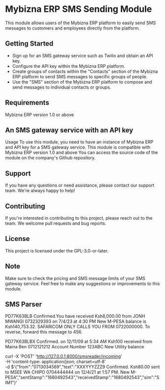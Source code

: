 # Mybizna ERP SMS Sending Module
This module allows users of the Mybizna ERP platform to easily send SMS messages to customers and employees directly from the platform.



## Getting Started
- Sign up for an SMS gateway service such as Twilio and obtain an API key.
- Configure the API key within the Mybizna ERP platform.
- Create groups of contacts within the "Contacts" section of the Mybizna ERP platform to send SMS messages to specific groups of people.
- Use the "SMS" section of the Mybizna ERP platform to compose and send messages to individual contacts or groups.

## Requirements
Mybizna ERP version 1.0 or above

## An SMS gateway service with an API key
Usage
To use this module, you need to have an instance of Mybizna ERP and API key for a SMS gateway service.
This module is compatible with Mybizna ERP version 1.0 and above
You can access the source code of the module on the company's Github repository.
## Support
If you have any questions or need assistance, please contact our support team. We're always happy to help!

## Contributing
If you're interested in contributing to this project, please reach out to the team. We welcome pull requests and bug reports.

## License
This project is licensed under the GPL-3.0-or-later.

## Note
Make sure to check the pricing and SMS message limits of your SMS gateway service.
Feel free to make any suggestions or improvements to this module.

## SMS Parser
PD77K63BLB Confirmed.You have received Ksh8,000.00 from JONH  MWANGI 0732329393 on 7/4/23 at 4:30 PM  New M-PESA balance is Ksh140,753.32. SAFARICOM ONLY CALLS YOU FROM 0722000000. To reverse, forward this message to 456.

PD77K63BLBX Confirmed. on 12/11/09 at 5:34 AM Ksh100 received from Maina Ben 0712121212 Account Number 123ABC New Utility balance

curl -X 'POST' 'http://127.0.0.1:8000/smsreader/incoming' \
     -H 'content-type: application/json; charset=utf-8' \
     -d $'{"from":"0713034569","text":"XXXYYYZZZ9 Confirmed. Ksh80.00 sent to MSEE WA CHIPO 0704444444 on 12/4/21 at 1:57 PM. New M-PESA","sentStamp":"1680492543","receivedStamp":"1680492543","sim":"SIM1"}'
  
